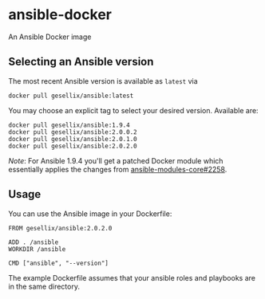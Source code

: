 # ansible-docker

An Ansible Docker image


## Selecting an Ansible version

The most recent Ansible version is available as `latest` via

    docker pull gesellix/ansible:latest

You may choose an explicit tag to select your desired version. Available are:

    docker pull gesellix/ansible:1.9.4
    docker pull gesellix/ansible:2.0.0.2
    docker pull gesellix/ansible:2.0.1.0
    docker pull gesellix/ansible:2.0.2.0

_Note_: For Ansible 1.9.4 you'll get a patched Docker module which essentially applies the
changes from [ansible-modules-core#2258](https://github.com/ansible/ansible-modules-core/pull/2258).


## Usage

You can use the Ansible image in your Dockerfile:

    FROM gesellix/ansible:2.0.2.0

    ADD . /ansible
    WORKDIR /ansible

    CMD ["ansible", "--version"]

The example Dockerfile assumes that your ansible roles and playbooks are in the same directory.

